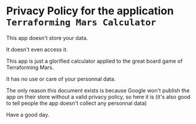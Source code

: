 # Privacy Policy for the application `Terraforming Mars Calculator`
This app doesn't store your data.

It doesn't even access it.

This app is just a glorified calculator applied to the great board game of Terraforming Mars.

It has no use or care of your personnal data.

The only reason this document exists is because Google won't publish the app on their store without a valid privacy policy, so here it is (it's also good to tell people the app doesn't collect any personnal data)

Have a good day.
